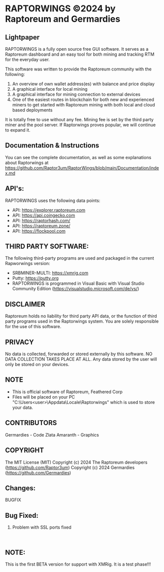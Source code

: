 RAPTORWINGS ©2024 by Raptoreum and Germardies
=============================================

Lightpaper
-----------
RAPTORWINGS is a fully open source free GUI software.
It serves as a Raptoreum dashboard and an easy tool for both mining and tracking RTM for the everyday user.
 
This software was written to provide the Raptoreum community with the following:
1. An overview of own wallet address(es) with balance and price display
2. A graphical interface for local mining
3. A graphical interface for mining connection to external devices
4. One of the easiest routes in blockchain for both new and experienced miners to get started with Raptoreum mining with both
   local and cloud based deployments

It is totally free to use without any fee.
Mining fee is set by the third party miner and the pool server.
If Raptorwings proves popular, we will continue to expand it.

Documentation & Instructions
----------------------------
You can see the complete documentation, as well as some explanations about Raptorwings at
https://github.com/Raptor3um/RaptorWings/blob/main/Documentation/index.md

API's: 
------
RAPTORWINGS uses the following data points: 
 - API: https://explorer.raptoreum.com 
 - API: https://api.coingecko.com
 - API: https://raptorhash.com/
 - API: https://raptoreum.zone/
 - API: https://flockpool.com
 
THIRD PARTY SOFTWARE: 
-----------------------
The following third-party programs are used and packaged in the current Rapworwings version: 
- SRBMINER-MULTI: https://xmrig.com
- Putty: https://putty.org
- RAPTORWINGS is programmed in Visual Basic with Visual Studio Community Edition (https://visualstudio.microsoft.com/de/vs/)
 
DISCLAIMER
----------------
Raptoreum holds no liability for third party API data, or the function of third party programs used in the Raptorwings system. 
You are solely responsible for the use of this software.
 
PRIVACY
-----------
No data is collected, forwarded or stored externally by this software. 
NO DATA COLLECTION TAKES PLACE AT ALL. 
Any data stored by the user will only be stored on your devices.
 
NOTE
-------
- This is official software of Raptoreum, Feathered Corp
- Files will be placed on your PC "C:\Users\<user>\Appdata\Locale\Raptorwings\" which is used to store your data.

CONTRIBUTORS
-------------------
Germardies - Code
Zlata Amaranth - Graphics
 
COPYRIGHT
---------
The MIT License (MIT)
Copyright (c) 2024 The Raptoreum developers (https://github.com/Raptor3um)
Copyright (c) 2024 Germardies (https://github.com/Germardies)


Changes:
--------
BUGFIX

Bug Fixed:
----------
1. Problem with SSL ports fixed
<br />

NOTE:
----------
This is the first BETA version for support with XMRig. It is a test phase!!!